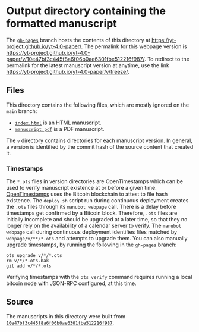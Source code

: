 # Output directory containing the formatted manuscript

The [`gh-pages`](https://github.com/yt-project/yt-4.0-paper/tree/gh-pages) branch hosts the contents of this directory at <https://yt-project.github.io/yt-4.0-paper/>.
The permalink for this webpage version is <https://yt-project.github.io/yt-4.0-paper/v/10e47bf3c445f8a6f06b0ae6301fbe512216f987/>.
To redirect to the permalink for the latest manuscript version at anytime, use the link <https://yt-project.github.io/yt-4.0-paper/v/freeze/>.

## Files

This directory contains the following files, which are mostly ignored on the `main` branch:

+ [`index.html`](index.html) is an HTML manuscript.
+ [`manuscript.pdf`](manuscript.pdf) is a PDF manuscript.

The `v` directory contains directories for each manuscript version.
In general, a version is identified by the commit hash of the source content that created it.

### Timestamps

The `*.ots` files in version directories are OpenTimestamps which can be used to verify manuscript existence at or before a given time.
[OpenTimestamps](https://opentimestamps.org/) uses the Bitcoin blockchain to attest to file hash existence.
The `deploy.sh` script run during continuous deployment creates the `.ots` files through its `manubot webpage` call.
There is a delay before timestamps get confirmed by a Bitcoin block.
Therefore, `.ots` files are initially incomplete and should be upgraded at a later time, so that they no longer rely on the availability of a calendar server to verify.
The `manubot webpage` call during continuous deployment identifies files matched by `webpage/v/**/*.ots` and attempts to upgrade them.
You can also manually upgrade timestamps, by running the following in the `gh-pages` branch:

```shell
ots upgrade v/*/*.ots
rm v/*/*.ots.bak
git add v/*/*.ots
```

Verifying timestamps with the `ots verify` command requires running a local bitcoin node with JSON-RPC configured, at this time.

## Source

The manuscripts in this directory were built from
[`10e47bf3c445f8a6f06b0ae6301fbe512216f987`](https://github.com/yt-project/yt-4.0-paper/commit/10e47bf3c445f8a6f06b0ae6301fbe512216f987).
